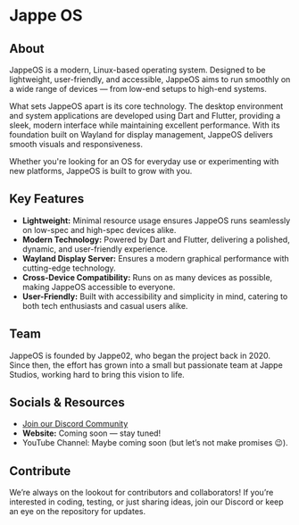 # Jappe OS
## About
JappeOS is a modern, Linux-based operating system. Designed to be lightweight, user-friendly, and accessible, JappeOS aims to run smoothly on a wide range of devices — from low-end setups to high-end systems.

What sets JappeOS apart is its core technology. The desktop environment and system applications are developed using Dart and Flutter, providing a sleek, modern interface while maintaining excellent performance. With its foundation built on Wayland for display management, JappeOS delivers smooth visuals and responsiveness.

Whether you're looking for an OS for everyday use or experimenting with new platforms, JappeOS is built to grow with you.

## Key Features
- **Lightweight:** Minimal resource usage ensures JappeOS runs seamlessly on low-spec and high-spec devices alike.
- **Modern Technology:** Powered by Dart and Flutter, delivering a polished, dynamic, and user-friendly experience.
- **Wayland Display Server:** Ensures a modern graphical performance with cutting-edge technology.
- **Cross-Device Compatibility:** Runs on as many devices as possible, making JappeOS accessible to everyone.
- **User-Friendly:** Built with accessibility and simplicity in mind, catering to both tech enthusiasts and casual users alike.

## Team
JappeOS is founded by Jappe02, who began the project back in 2020. Since then, the effort has grown into a small but passionate team at Jappe Studios, working hard to bring this vision to life.

## Socials & Resources
* [Join our Discord Community](https://discord.gg/dRtU4HR)
* **Website:** Coming soon — stay tuned!
* YouTube Channel: Maybe coming soon (but let’s not make promises 😉).

## Contribute
We’re always on the lookout for contributors and collaborators! If you’re interested in coding, testing, or just sharing ideas, join our Discord or keep an eye on the repository for updates.
